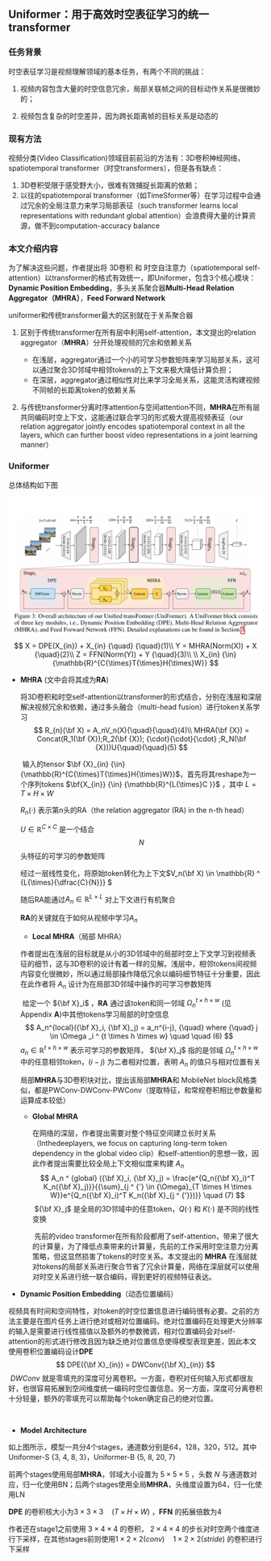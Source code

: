 ## **Uniformer：用于高效时空表征学习的统一transformer**



### **任务背景**

时空表征学习是视频理解领域的基本任务，有两个不同的挑战：

1. 视频内容包含大量的时空信息冗余，局部关联帧之间的目标动作关系是很微妙的；

2. 视频包含复杂的时空差异，因为跨长距离帧的目标关系是动态的



### **现有方法**

视频分类(Video Classification)领域目前前沿的方法有：3D卷积神经网络，spatiotemporal transformer（时空transformers），但是各有缺点：

1. 3D卷积受限于感受野大小，很难有效捕捉长距离的依赖；
2. 以往的spatiotemporal transformer（如TimeSformer等）在学习过程中会通过冗余的全局注意力来学习局部表征（such transformer learns local representations with redundant global attention）会浪费得大量的计算资源，做不到computation-accuracy balance



### **本文介绍内容**

为了解决这些问题，作者提出将 3D卷积 和 时空自注意力（spatiotemporal self-attention）以transformer的格式有效统一，即Uniformer，包含3个核心模块：**Dynamic Position Embedding**，多头关系聚合器**Multi-Head Relation Aggregator（MHRA）**，**Feed Forward Network**



uniformer和传统transformer最大的区别就在于关系聚合器

1. 区别于传统transformer在所有层中利用self-attention，本文提出的relation aggregator（**MHRA**）分开处理视频的冗余和依赖关系
   - 在浅层，aggregator通过一个小的可学习参数矩阵来学习局部关系，这可以通过聚合3D邻域中相邻tokens的上下文来极大降低计算负担；
   - 在深层，aggregator通过相似性对比来学习全局关系，这能灵活构建视频不同帧的长距离token的依赖关系

2. 与传统transformer分离时序attention与空间attention不同，**MHRA**在所有层共同编码时空上下文，这能通过联合学习的形式极大提高视频表征（our relation aggregator jointly encodes spatiotemporal context in all the layers, which can further boost video representations in a joint learning manner）



### **Uniformer**

总体结构如下图

![](assets/overall_architecture_of_uniformer.jpg)
$$
X = DPE(X_{in}) + X_{in} {\quad} {\quad}(1)\\
Y = MHRA(Norm(X)) + X  {\quad}(2)\\
Z = FFN(Norm(Y)) + Y  {\quad}(3)\\ \\
X_{in} {\in} {\mathbb{R}^{C{\times}T{\times}H{\times}W}}
$$

- **MHRA**  (文中会将其成为**RA**)

  ​		将3D卷积和时空self-attention以transformer的形式结合，分别在浅层和深层解决视频冗余和依赖，通过多头融合（multi-head fusion）进行token关系学习
  $$
  R_{n}(\bf X) = A_nV_n(X){\quad}{\quad}(4)\\
  MHRA(\bf {X}) = Concat(R_1(\bf {X});R_2(\bf {X}); {\cdot}{\cdot}{\cdot} ;R_N(\bf {X}))U{\quad}{\quad}(5)
  $$
  

  ​		输入的tensor $\bf {X}_{in} {\in} {\mathbb{R}^{C{\times}T{\times}H{\times}W}}$，首先将其reshape为一个序列tokens $\bf{X_{in}} {\in} {\mathbb{R}^{L{\times}C }}$ ，其中 $L = T \times H \times W$

  

  $R_n({\cdot})$ 表示第$n$头的RA（the relation aggregator (RA) in the n-th head）

  $U {\in} \mathbb{R} ^ {C \times C}$ 是一个结合$$N$$头特征的可学习的参数矩阵

  经过一层线性变化，将原始token转化为上下文$V_n(\bf X) \in \mathbb{R} ^ {L{\times}{\dfrac{C}{N}}} $

  随后RA能通过$A_n \in \mathbb{R}^{L{\times}L}$ 对上下文进行有机聚合

  **RA**的关键就在于如何从视频中学习$A_n$

  

  - **Local MHRA**（局部 MHRA）

  ​        作者提出在浅层的目标就是从小的3D邻域中的局部时空上下文学习到视频表征的细节，这与3D卷积的设计有着一样的见解。浅层中，相邻tokens间视频内容变化很微妙，所以通过局部操作降低冗余以编码细节特征十分重要，因此在此作者将 $A_n$ 设计为在局部3D邻域中操作的可学习参数矩阵

  ​		给定一个 ${\bf X}_i$ ，**RA** 通过该token和同一邻域 $\Omega{_n}^{t \times h \times w}$ (见Appendix **A**)中其他tokens学习局部的时空信息
  $$
  A_n^{local}({\bf X}_i, {\bf X}_j) = a_n^{i-j}, {\quad} where {\quad} j \in \Omega _i ^ {t \times h \times w} \quad \quad (6)
  $$
  $a_n \in \mathbb{R} ^ {t \times h \times w}$ 表示可学习的参数矩阵， ${\bf X}_j$ 指的是邻域 $\Omega{_n}^{t \times h \times w}$ 中的任意相邻token，$(i - j)$ 为二者相对位置，表明 $A_n$ 的值只与相对位置有关 

  

  局部**MHRA**与3D卷积块对比，提出该局部**MHRA**和 MobileNet block风格类似，都是PWConv-DWConv-PWConv（提取特征，和常规卷积相比参数量和运算成本较低）

  

  - **Global MHRA**
  
    ​		在网络的深层，作者提出需要对整个特征空间建立长时关系（Inthedeeplayers, we focus on capturing long-term token dependency in the global video clip）和self-attention的思想一致，因此作者提出需要比较全局上下文相似度来构建 $A_n$
    $$
    A_n ^ {global} ({\bf X}_i, {\bf X}_j) = \frac{e^{Q_n({\bf X}_i)^T K_n({\bf X}_j)}}{{\sum}_{j ^ {'} \in {\Omega}_{T \times H \times W}}e^{Q_n({\bf X}_i)^T K_n({\bf X}_{j ^ {'}})}} \quad (7)
    $$
    ​		${\bf X}_j$ 是全局的3D邻域中的任意token，$Q(\cdot)$ 和 $K(\cdot)$  是不同的线性变换
  
    
  
    ​		先前的video transformer在所有阶段都用了self-attention，带来了很大的计算量，为了降低点乘带来的计算量，先前的工作采用时空注意力分离策略，但这显然损害了tokens的时空关系。本文提出的 **MHRA** 在浅层就对tokens的局部关系进行聚合节省了冗余计算量，网络在深层就可以使用对时空关系进行统一联合编码，得到更好的视频特征表达。
    
    
  
- **Dynamic Position Embedding**（动态位置编码）

​		视频具有时间和空间特性，对token的时空位置信息进行编码很有必要。之前的方法主要是在图片任务上进行绝对或相对位置编码。绝对位置编码在处理更大分辨率的输入是需要进行线性插值以及额外的参数微调，相对位置编码会对self-attention的形式进行修改且因为缺乏绝对位置信息使得模型表现更差，因此本文使用卷积位置编码设计**DPE**
$$
DPE({\bf X}_{in}) = DWConv({\bf X}_{in})
$$
​		$DWConv$ 就是零填充的深度可分离卷积。一方面，卷积对任何输入形式都很友好，也很容易拓展到空间维度统一编码时空位置信息。另一方面，深度可分离卷积十分轻量，额外的零填充可以帮助每个token确定自己的绝对位置。

​		

- **Model Architecture**

如上图所示，模型一共分4个stages，通道数分别是64，128，320，512。其中Uniformer-S {3, 4, 8, 3}，Uniformer-B {5, 8, 20, 7}

前两个stages使用局部**MHRA**，邻域大小设置为 $5 \times 5 \times 5$ ，头数 $N$ 与通道数对应，归一化使用BN；后两个stages使用全局**MHRA**，头维度设置为64，归一化使用LN

**DPE** 的卷积核大小为$3 \times 3 \times 3 \quad (T \times H \times W)$ ，**FFN** 的拓展倍数为4

作者还在stage1之前使用 $3 \times 4 \times 4$ 的卷积， $2 \times 4 \times 4$ 的步长对时空两个维度进行下采样，在其他stages前则使用$1 \times 2 \times 2 (conv) \quad 1 \times 2 \times 2 (stride)$ 的卷积进行下采样





